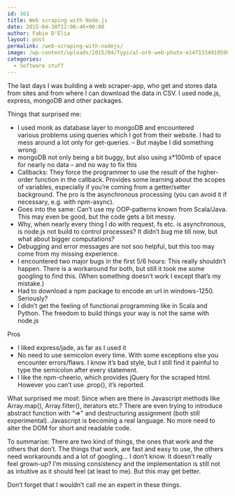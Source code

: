 ```yaml
---
id: 161
title: Web scraping with Node.js
date: 2015-04-30T12:06:46+00:00
author: Fabio D'Elia
layout: post
permalink: /web-scraping-with-nodejs/
image: /wp-content/uploads/2015/04/Typical-orb-web-photo-e1471334919598.jpg
categories:
  - Software stuff
---
```

The last days I was building a web scraper-app, who get and stores data from sites and from where I can download the data in CSV. I used node.js, express, mongoDB and other packages.
  
Things that surprised me:

  * I used monk as database layer to mongoDB and encountered various problems using queries which I got from their website. I had to mess around a lot only for get-queries. &#8211; But maybe I did something wrong.
  * mongoDB not only being a bit buggy, but also using x*100mb of space for nearly no data &#8211; and no way to fix this
  * Callbacks: They force the programmer to use the result of the higher-order function in the callback. Provides some learning about the scopes of variables, especially if you&#8217;re coming from a getter/setter background. The pro is the asynchronous processing (you can avoid it if necessary, e.g. with npm-async).
  * Goes into the same: Can&#8217;t use my OOP-patterns known from Scala/Java. This may even be good, but the code gets a bit messy.
  * Why, when nearly every thing I do with request, fs etc. is asynchronous, is node.js not build to control processes? It didn&#8217;t bug me till now, but what about bigger computations?
  * Debugging and error messages are not soo helpful, but this too may come from my missing experience.
  * I encountered two major bugs in the first 5/6 hours: This really shouldn&#8217;t happen. There is a workaround for both, but still it took me some googling to find this. (When something doesn&#8217;t work I except that&#8217;s my mistake.)
  * Had to download a npm package to encode an url in windows-1250. Seriously?
  * I didn&#8217;t get the feeling of functional programming like in Scala and Python. The freedom to build things your way is not the same with node.js

Pros

  * I liked express/jade, as far as I used it
  * No need to use semicolon every time. With some exceptions else you encounter errors/flaws. I know it&#8217;s bad style, but I still find it painful to type the semicolon after every statement.
  * I like the npm-cheerio, which provides jQuery for the scraped html. However you can&#8217;t use .prop(), it&#8217;s reported.

What surprised me most: Since when are there in Javascript methods like Array.map(), Array.filter(), iterators etc.? There are even trying to introduce abstract function with &#8220;=>&#8221; and destructuring assignment (both still experimental). Javascript is becoming a real language. No more need to alter the DOM for short and readable code.

To summarise: There are two kind of things, the ones that work and the others that don&#8217;t. The things that work, are fast and easy to use, the others need workarounds and a lot of googling&#8230; I don&#8217;t know. It doesn&#8217;t really feel grown-up? I&#8217;m missing consistency and the implementation is still not as intuitive as it should feel (at least to me). But this may get better.

Don&#8217;t forget that I wouldn&#8217;t call me an expert in these things.